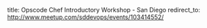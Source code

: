 title: Opscode Chef Introductory Workshop - San Diego
redirect_to: http://www.meetup.com/sddevops/events/103414552/